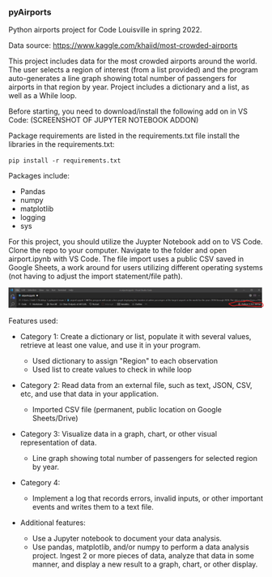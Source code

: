 ### pyAirports
Python airports project for Code Louisville in spring 2022.

Data source: https://www.kaggle.com/khaiid/most-crowded-airports

This project includes data for the most crowded airports around the world. The user selects a region of interest (from a list provided) and the program auto-generates a line graph showing total number of passengers for airports in that region by year. Project includes a dictionary and a list, as well as a While loop.

Before starting, you need to download/install the following add on in VS Code: (SCREENSHOT OF JUPYTER NOTEBOOK ADDON)

Package requirements are listed in the requirements.txt file install the libraries in the requirements.txt:

`pip install -r requirements.txt`

Packages include:
- Pandas
- numpy
- matplotlib
- logging
- sys

For this project, you should utilize the Juypter Notebook add on to VS Code. Clone the repo to your computer. Navigate to the folder and open airport.ipynb with VS Code. The file import uses a public CSV saved in Google Sheets, a work around for users utilizing different operating systems (not having to adjust the import statement/file path).

![Alt text](kernel.png)

Features used:
* Category 1: Create a dictionary or list, populate it with several values, retrieve at least one value, and use it in your program.

     * Used dictionary to assign "Region" to each observation
     * Used list to create values to check in while loop
      
* Category 2: Read data from an external file, such as text, JSON, CSV, etc, and use that data in your application.

     * Imported CSV file (permanent, public location on Google Sheets/Drive)
      
* Category 3: Visualize data in a graph, chart, or other visual representation of data.

     * Line graph showing total number of passengers for selected region by year.

* Category 4:

     * Implement a log that records errors, invalid inputs, or other important events and writes them to a text file.

* Additional features:
  
     * Use a Jupyter notebook to document your data analysis.
     * Use pandas, matplotlib, and/or numpy to perform a data analysis project. Ingest 2 or more pieces of data, analyze that data in some manner, and display a new result to a graph, chart, or other display.
